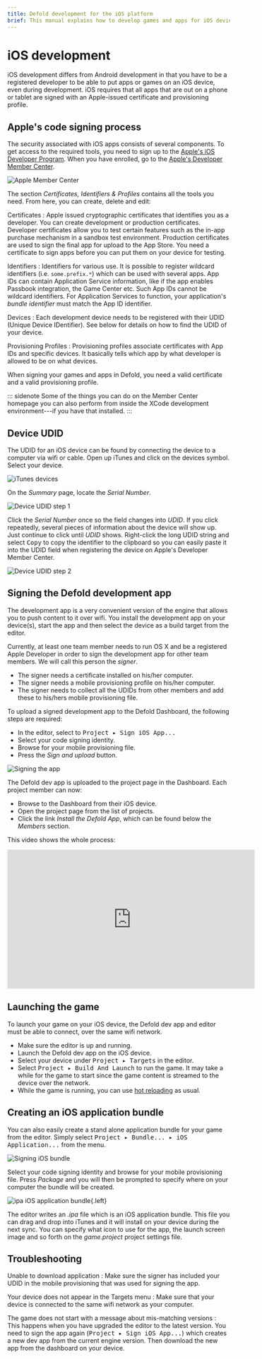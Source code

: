 ```yaml
---
title: Defold development for the iOS platform
brief: This manual explains how to develop games and apps for iOS devices in Defold.
---
```


# iOS development

iOS development differs from Android development in that you have to be a registered developer to be able to put apps or games on an iOS device, even during development. iOS requires that all apps that are out on a phone or tablet are signed with an Apple-issued certificate and provisioning profile.

## Apple's code signing process

The security associated with iOS apps consists of several components. To get access to the required tools, you need to sign up to the [Apple's iOS Developer Program](https://developer.apple.com/programs/). When you have enrolled, go to the [Apple's Developer Member Center](https://developer.apple.com/membercenter/index.action).

![Apple Member Center](images/ios/apple_member_center.png)

The section *Certificates, Identifiers & Profiles* contains all the tools you need. From here, you can create, delete and edit:

Certificates
: Apple issued cryptographic certificates that identifies you as a developer. You can create development or production certificates. Developer certificates allow you to test certain features such as the in-app purchase mechanism in a sandbox test environment. Production certificates are used to sign the final app for upload to the App Store. You need a certificate to sign apps before you can put them on your device for testing.

Identifiers
: Identifiers for various use. It is possible to register wildcard identifiers (i.e. `some.prefix.*`) which can be used with several apps. App IDs can contain Application Service information, like if the app enables Passbook integration, the Game Center etc. Such App IDs cannot be wildcard identifiers. For Application Services to function, your application's *bundle identifier* must match the App ID identifier.

Devices
: Each development device needs to be registered with their UDID (Unique Device IDentifier). See below for details on how to find the UDID of your device.

Provisioning Profiles
: Provisioning profiles associate certificates with App IDs and specific devices. It basically tells which app by what developer is allowed to be on what devices.

When signing your games and apps in Defold, you need a valid certificate and a valid provisioning profile.

::: sidenote
Some of the things you can do on the Member Center homepage you can also perform from inside the XCode development environment---if you have that installed.
:::

## Device UDID

The UDID for an iOS device can be found by connecting the device to a computer via wifi or cable. Open up iTunes and click on the devices symbol. Select your device.

![iTunes devices](images/ios/itunes_devices.png)

On the *Summary* page, locate the *Serial Number*.

![Device UDID step 1](images/ios/udid.png)

Click the *Serial Number* once so the field changes into *UDID*. If you click repeatedly, several pieces of information about the device will show up. Just continue to click until *UDID* shows. Right-click the long UDID string and select <kbd>Copy</kbd> to copy the identifier to the clipboard so you can easily paste it into the UDID field when registering the device on Apple's Developer Member Center.

![Device UDID step 2](images/ios/udid_2.png)

## Signing the Defold development app

The development app is a very convenient version of the engine that allows you to push content to it over wifi. You install the development app on your device(s), start the app and then select the device as a build target from the editor.

Currently, at least one team member needs to run OS X and be a registered Apple Developer in order to sign the development app for other team members. We will call this person the _signer_.

* The signer needs a certificate installed on his/her computer.
* The signer needs a mobile provisioning profile on his/her computer.
* The signer needs to collect all the UDIDs from other members and add these to his/hers mobile provisioning file.

To upload a signed development app to the Defold Dashboard, the following steps are required:

- In the editor, select to <kbd>Project ▸ Sign iOS App...</kbd>
- Select your code signing identity.
- Browse for your mobile provisioning file.
- Press the *Sign and upload* button.

![Signing the app](images/ios/sign.png)

The Defold dev app is uploaded to the project page in the Dashboard.
Each project member can now:

- Browse to the Dashboard from their iOS device.
- Open the project page from the list of projects.
- Click the link *Install the Defold App*, which can be found below the *Members* section.

This video shows the whole process:

<iframe width="560" height="315" src="https://www.youtube.com/embed/T_igYdHubqA" frameborder="0" allowfullscreen></iframe>

## Launching the game

To launch your game on your iOS device, the Defold dev app and editor must be able to connect, over the same wifi network.

- Make sure the editor is up and running.
- Launch the Defold dev app on the iOS device.
- Select your device under <kbd>Project ▸ Targets</kbd> in the editor.
- Select <kbd>Project ▸ Build And Launch</kbd> to run the game. It may take a while for the game to start since the game content is streamed to the device over the network.
- While the game is running, you can use [hot reloading](/manuals/debugging#_hot_reloading) as usual.

## Creating an iOS application bundle

You can also easily create a stand alone application bundle for your game from the editor. Simply select <kbd>Project ▸ Bundle... ▸ iOS Application...</kbd> from the menu.

![Signing iOS bundle](images/ios/sign_bundle.png)

Select your code signing identity and browse for your mobile provisioning file. Press *Package* and you will then be prompted to specify where on your computer the bundle will be created.

![ipa iOS application bundle](images/ios/ipa_file.png){.left}

The editor writes an *.ipa* file which is an iOS application bundle. This file you can drag and drop into iTunes and it will install on your device during the next sync. You can specify what icon to use for the app, the launch screen image and so forth on the *game.project* project settings file.

## Troubleshooting

Unable to download application
: Make sure the signer has included your UDID in the mobile provisioning  that was used for signing the app.

Your device does not appear in the Targets menu
: Make sure that your device is connected to the same wifi network as your computer.

The game does not start with a message about mis-matching versions
: This happens when you have upgraded the editor to the latest version. You need to sign the app again (<kbd>Project ▸ Sign iOS App...</kbd>) which creates a new dev app from the current engine version. Then download the new app from the dashboard on your device.

